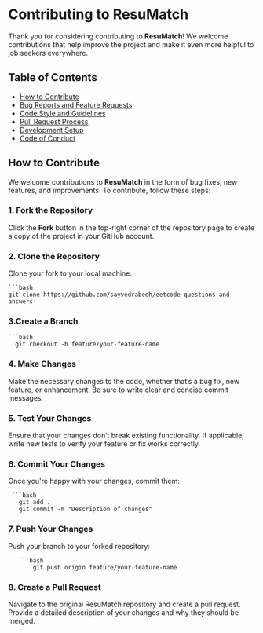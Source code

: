 # Contributing to ResuMatch

Thank you for considering contributing to **ResuMatch**! We welcome contributions that help improve the project and make it even more helpful to job seekers everywhere.

## Table of Contents
- [How to Contribute](#how-to-contribute)
- [Bug Reports and Feature Requests](#bug-reports-and-feature-requests)
- [Code Style and Guidelines](#code-style-and-guidelines)
- [Pull Request Process](#pull-request-process)
- [Development Setup](#development-setup)
- [Code of Conduct](#code-of-conduct)

## How to Contribute

We welcome contributions to **ResuMatch** in the form of bug fixes, new features, and improvements. To contribute, follow these steps:

### 1. Fork the Repository
Click the **Fork** button in the top-right corner of the repository page to create a copy of the project in your GitHub account.

### 2. Clone the Repository
Clone your fork to your local machine:

    ```bash
    git clone https://github.com/sayyedrabeeh/eetcode-questions-and-answers-
     
    
### 3.Create a Branch
    ```bash
      git checkout -b feature/your-feature-name
### 4. Make Changes
Make the necessary changes to the code, whether that’s a bug fix, new feature, or enhancement. Be sure to write clear and concise commit messages.

### 5. Test Your Changes
Ensure that your changes don’t break existing functionality. If applicable, write new tests to verify your feature or fix works correctly.

### 6. Commit Your Changes
Once you're happy with your changes, commit them:

     ```bash 
       git add .
       git commit -m "Description of changes"
       
### 7. Push Your Changes
Push your branch to your forked repository:

       ```bash
           git push origin feature/your-feature-name
           
### 8. Create a Pull Request
Navigate to the original ResuMatch repository and create a pull request. Provide a detailed description of your changes and why they should be merged.


    
